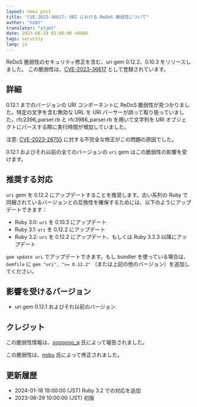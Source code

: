 ```yaml
---
layout: news_post
title: "CVE-2023-36617: URI における ReDoS 脆弱性について"
author: "hsbt"
translator: "ytjmt"
date: 2023-06-29 01:00:00 +0000
tags: security
lang: ja
---
```


ReDoS 脆弱性のセキュリティ修正を含む、uri gem 0.12.2、0.10.3 をリリースしました。
この脆弱性は、[CVE-2023-36617](https://www.cve.org/CVERecord?id=CVE-2023-36617) として登録されています。

## 詳細

0.12.1 までのバージョンの URI コンポーネントに ReDoS 脆弱性が見つかりました。特定の文字を含む無効な URL を URI パーサーが誤って取り扱っていました。rfc2396_parser.rb と rfc3986_parser.rb を用いて文字列を URI オブジェクトにパースする際に実行時間が増加していました。

注意: [CVE-2023-28755](https://www.ruby-lang.org/en/news/2023/03/28/redos-in-uri-cve-2023-28755/) に対する不完全な修正がこの問題の原因でした。

0.12.1 およびそれ以前の全てのバージョンの `uri` gem はこの脆弱性の影響を受けます。

## 推奨する対応

`uri` gem を 0.12.2 にアップデートすることを推奨します。古い系列の Ruby で同梱されているバージョンとの互換性を確保するためには、以下のようにアップデートできます：

* Ruby 3.0: `uri` を 0.10.3 にアップデート
* Ruby 3.1: `uri` を 0.12.2 にアップデート
* Ruby 3.2: `uri` を 0.12.2 にアップデート、もしくは Ruby 3.2.3 以降にアップデート

`gem update uri` でアップデートできます。もし bundler を使っている場合は、`Gemfile` に `gem "uri", ">= 0.12.2"` （または上記の他のバージョン）を追加してください。

## 影響を受けるバージョン

* uri gem 0.12.1 およびそれ以前のバージョン

## クレジット

この脆弱性情報は、[ooooooo_q](https://hackerone.com/ooooooo_q) 氏によって報告されました。

この脆弱性は、[nobu](https://github.com/nobu) 氏によって修正されました。

## 更新履歴

* 2024-01-18 19:00:00 (JST) Ruby 3.2 での対応を追加
* 2023-06-29 10:00:00 (JST) 初版
